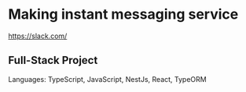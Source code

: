 # Making instant messaging service

https://slack.com/

## Full-Stack Project

Languages: TypeScript, JavaScript, NestJs, React, TypeORM
